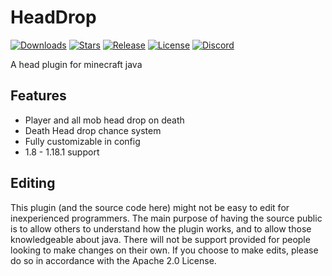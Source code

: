 # HeadDrop

[![Downloads](https://img.shields.io/github/downloads/RRS-9747/HeadDrop/total.svg)](https://github.com/RRS-9747/HeadDrop/releases/latest)
[![Stars](https://img.shields.io/github/stars/RRS-9747/HeadDrop.svg)](https://github.com/RRS-9747/HeadDrop/stargazers)
[![Release](https://img.shields.io/github/release/RRS-9747/HeadDrop.svg)](https://github.com/RRS-9747/HeadDrop/releases/latest)
[![License](https://img.shields.io/github/license/RRS-9747/HeadDrop.svg)](https://github.com/RRS-9747/HeadDrop/blob/master/LICENSE)
[![Discord](https://discordapp.com/api/guilds/726505535192694864/widget.png)](https://discord.gg/fV4P2yMSgR)<br>

A head plugin for minecraft java


## Features

* Player and all mob head drop on death
* Death Head drop chance system
* Fully customizable in config
* 1.8 - 1.18.1 support

## Editing
This plugin (and the source code here) might not be easy to edit for inexperienced programmers. The main purpose of having the source public is to allow others to understand how the plugin works, and to allow those knowledgeable about java. There will not be support provided for people looking to make changes on their own. If you choose to make edits, please do so in accordance with the Apache 2.0 License.
